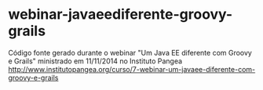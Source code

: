webinar-javaeediferente-groovy-grails
=====================================

Código fonte gerado durante o webinar "Um Java EE diferente com Groovy e Grails" ministrado em 11/11/2014 no Instituto Pangea http://www.institutopangea.org/curso/7-webinar-um-javaee-diferente-com-groovy-e-grails


